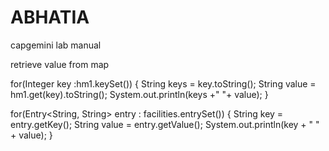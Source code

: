 # ABHATIA
capgemini lab manual 

retrieve value from map

for(Integer key :hm1.keySet())
		{
			String keys = key.toString();
			String value = hm1.get(key).toString();
			System.out.println(keys +"  "+ value);
		}





for(Entry<String, String> entry : facilities.entrySet()) {
    String key = entry.getKey();
    String value = entry.getValue();
    System.out.println(key + " " + value);
}
